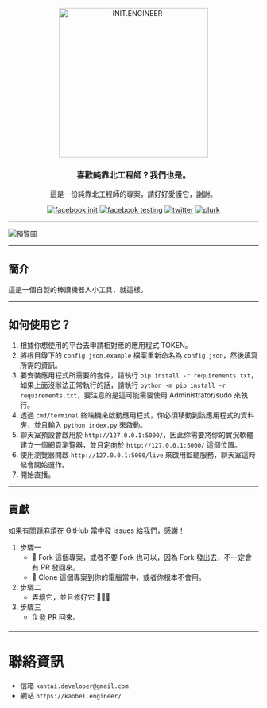 <p align="center">
	<a href="https://kaobei.engineer"><img src="https://i.imgur.com/iuP8yS0.png" alt="INIT.ENGINEER" width="300"></a>
</p>
<h3 align="center">喜歡純靠北工程師？我們也是。</h3>
<p align="center">這是一份純靠北工程師的專案，請好好愛護它，謝謝。</p>
<p align="center">
    <a href="https://www.facebook.com/init.kobeengineer" title="facebook init"><img src="https://img.shields.io/badge/facebook-@init.kobeengineer-3b5998.svg" alt="facebook init" /></a>
    <a href="https://www.facebook.com/kaobei.engineer" title="facebook testing"><img src="https://img.shields.io/badge/facebook-@kaobei.engineer-3b5998.svg" alt="facebook testing" /></a>
    <a href="https://twitter.com/kaobei_engineer" title="twitter"><img src="https://img.shields.io/badge/twitter-@kaobei_engineer-55acee.svg" alt="twitter" /></a>
    <a href="https://www.plurk.com/kaobei_engineer" title="plurk"><img src="https://img.shields.io/badge/plurk-@kaobei_engineer-ff574d.svg" alt="plurk" /></a>
</p>

---

![預覽圖](https://i.imgur.com/5JdMwmr.png)

---
## 簡介
這是一個自製的棒讀機器人小工具，就這樣。

---
## 如何使用它？
1. 根據你想使用的平台去申請相對應的應用程式 TOKEN。
2. 將根目錄下的 `config.json.example` 檔案重新命名為 `config.json`，然後填寫所需的資訊。
3. 要安裝應用程式所需要的套件，請執行 `pip install -r requirements.txt`，如果上面沒辦法正常執行的話，請執行 `python -m pip install -r requirements.txt`，要注意的是這可能需要使用 Administrator/sudo 來執行。
4. 透過 `cmd/terminal` 終端機來啟動應用程式，你必須移動到該應用程式的資料夾，並且輸入 `python index.py` 來啟動。
5. 聊天室預設會啟用於 `http://127.0.0.1:5000/`，因此你需要將你的實況軟體建立一個網頁瀏覽器，並且定向於 `http://127.0.0.1:5000/` 這個位置。
6. 使用瀏覽器開啟 `http://127.0.0.1:5000/live` 來啟用監聽服務，聊天室這時候會開始運作。
7. 開始直播。

---
## 貢獻
如果有問題麻煩在 GitHub 當中發 issues 給我們，感謝！

1. 步驟一
   - 🍴 Fork 這個專案，或者不要 Fork 也可以，因為 Fork 發出去，不一定會有 PR 發回來。
   - 👯 Clone 這個專案到你的電腦當中，或者你根本不會用。
2. 步驟二
   - 弄壞它，並且修好它 🔨🔨🔨
3. 步驟三
   - 🔃 發 PR 回來。

---
# 聯絡資訊
- 信箱 `kantai.developer@gmail.com`
- 網站 `https://kaobei.engineer/`